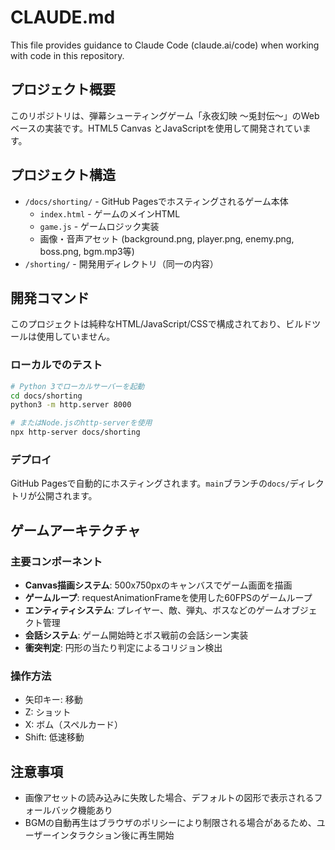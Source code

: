 # CLAUDE.md

This file provides guidance to Claude Code (claude.ai/code) when working with code in this repository.

## プロジェクト概要

このリポジトリは、弾幕シューティングゲーム「永夜幻映 ～兎封伝～」のWebベースの実装です。HTML5 Canvas とJavaScriptを使用して開発されています。

## プロジェクト構造

- `/docs/shorting/` - GitHub Pagesでホスティングされるゲーム本体
  - `index.html` - ゲームのメインHTML
  - `game.js` - ゲームロジック実装
  - 画像・音声アセット (background.png, player.png, enemy.png, boss.png, bgm.mp3等)
- `/shorting/` - 開発用ディレクトリ（同一の内容）

## 開発コマンド

このプロジェクトは純粋なHTML/JavaScript/CSSで構成されており、ビルドツールは使用していません。

### ローカルでのテスト
```bash
# Python 3でローカルサーバーを起動
cd docs/shorting
python3 -m http.server 8000

# またはNode.jsのhttp-serverを使用
npx http-server docs/shorting
```

### デプロイ
GitHub Pagesで自動的にホスティングされます。`main`ブランチの`docs/`ディレクトリが公開されます。

## ゲームアーキテクチャ

### 主要コンポーネント
- **Canvas描画システム**: 500x750pxのキャンバスでゲーム画面を描画
- **ゲームループ**: requestAnimationFrameを使用した60FPSのゲームループ
- **エンティティシステム**: プレイヤー、敵、弾丸、ボスなどのゲームオブジェクト管理
- **会話システム**: ゲーム開始時とボス戦前の会話シーン実装
- **衝突判定**: 円形の当たり判定によるコリジョン検出

### 操作方法
- 矢印キー: 移動
- Z: ショット
- X: ボム（スペルカード）
- Shift: 低速移動

## 注意事項
- 画像アセットの読み込みに失敗した場合、デフォルトの図形で表示されるフォールバック機能あり
- BGMの自動再生はブラウザのポリシーにより制限される場合があるため、ユーザーインタラクション後に再生開始